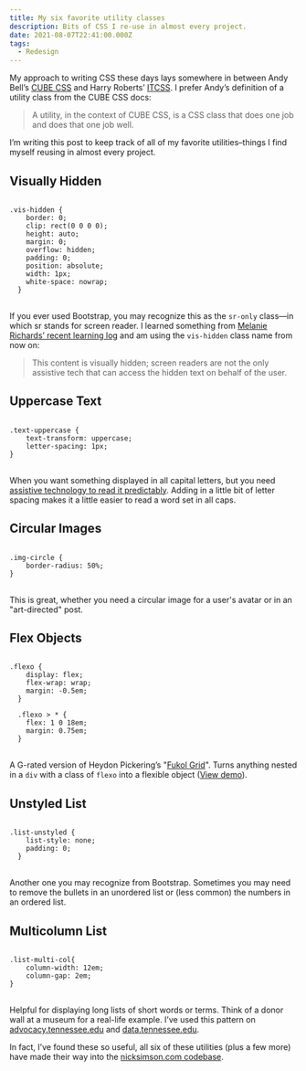 ```yaml
---
title: My six favorite utility classes 
description: Bits of CSS I re-use in almost every project.
date: 2021-08-07T22:41:00.000Z
tags:
  - Redesign
---
```


My approach to writing CSS these days lays somewhere in between Andy Bell’s [CUBE CSS](https://cube.fyi/) and Harry Roberts’ [ITCSS](https://www.xfive.co/blog/itcss-scalable-maintainable-css-architecture/). I prefer Andy’s definition of a utility class from the CUBE CSS docs:

<blockquote>
A utility, in the context of CUBE CSS, is a CSS class that does one job and does that one job well.
</blockquote>

I’m writing this post to keep track of all of my favorite utilities&ndash;things I find myself reusing in almost every project.

## Visually Hidden 

<pre>
<code>
.vis-hidden {
    border: 0;
    clip: rect(0 0 0 0);
    height: auto;
    margin: 0;
    overflow: hidden;
    padding: 0; 
    position: absolute;
    width: 1px;
    white-space: nowrap;
  }
</code>
</pre>

If you ever used Bootstrap, you may recognize this as the <code>sr-only</code> class&mdash;in which sr stands for screen reader. I learned something from [Melanie Richards’ recent learning log](https://melanie-richards.com/blog/learning-log-2106/) and am using the <code>vis-hidden</code> class name from now on:

<blockquote>
This content is visually hidden; screen readers are not the only assistive tech that can access the hidden text on behalf of the user.
</blockquote>


## Uppercase Text
<pre>
<code>
.text-uppercase {
    text-transform: uppercase;
    letter-spacing: 1px;
}
</code>
</pre>

When you want something displayed in all capital letters, but you need [assistive technology to read it predictably](https://blogs.lanecc.edu/webteam/2017/03/07/using-all-capital-letters/). Adding in a little bit of letter spacing makes it a little easier to read a word set in all caps.

## Circular Images

<pre>
<code>
.img-circle {
    border-radius: 50%;
}
</code>
</pre>

This is great, whether you need a circular image for a user's avatar or in an "art-directed" post.


## Flex Objects

<pre>
<code>
.flexo {
    display: flex;
    flex-wrap: wrap;
    margin: -0.5em;
  }
  
  .flexo > * {
    flex: 1 0 18em;
    margin: 0.75em;
  }
</code>
</pre>

A G-rated version of Heydon Pickering’s "[Fukol Grid](https://github.com/Heydon/fukol-grids)". Turns anything nested in a <code>div</code> with a class of <code>flexo</code> into a flexible object ([View demo](https://codepen.io/nsmsn/pen/yodeeo)).


## Unstyled List

<pre>
<code>
.list-unstyled {
    list-style: none;
    padding: 0;
  }
</code>
</pre>

Another one you may recognize from Bootstrap. Sometimes you may need to remove the bullets in an unordered list or (less common) the numbers in an ordered list.

## Multicolumn List

<pre>
<code>
.list-multi-col{
	column-width: 12em;
	column-gap: 2em;
}
</code>
</pre>

Helpful for displaying long lists of short words or terms. Think of a donor wall at a museum for a real-life example. I’ve used this pattern on [advocacy.tennessee.edu](https://advocacy.tennessee.edu/ut-impact/) and [data.tennessee.edu](https://data.tennessee.edu/impact-by-county/).

In fact, I’ve found these so useful, all six of these utilities (plus a few more) have made their way into the [nicksimson.com codebase](https://github.com/nsmsn/nicksimsondotcom/tree/master/src/sass).